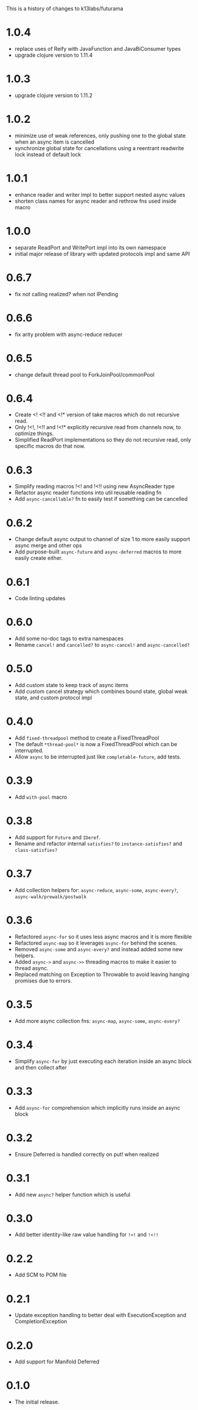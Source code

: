 This is a history of changes to k13labs/futurama

# 1.0.4
* replace uses of Reify with JavaFunction and JavaBiConsumer types
* upgrade clojure version to 1.11.4

# 1.0.3
* upgrade clojure version to 1.11.2

# 1.0.2
* minimize use of weak references, only pushing one to the global state when an async item is cancelled
* synchronize global state for cancellations using a reentrant readwrite lock instead of default lock

# 1.0.1
* enhance reader and writer impl to better support nested async values
* shorten class names for async reader and rethrow fns used inside macro

# 1.0.0
* separate ReadPort and WritePort impl into its own namespace
* initial major release of library with updated protocols impl and same API

# 0.6.7
* fix not calling realized? when not IPending

# 0.6.6
* fix arity problem with async-reduce reducer

# 0.6.5
* change default thread pool to ForkJoinPool/commonPool

# 0.6.4
* Create <! <!! and <!* version of take macros which do not recursive read.
* Only !<!, !<!! and !<!* explicitly recursive read from channels now, to optimize things.
* Simplified ReadPort implementations so they do not recursive read, only specific macros do that now.

# 0.6.3
* Simplify reading macros !<! and !<!! using new AsyncReader type
* Refactor async reader functions into util reusable reading fn
* Add `async-cancellable?` fn to easily test if something can be cancelled

# 0.6.2
* Change default async output to channel of size 1 to more easily support async merge and other ops
* Add purpose-built `async-future` and `async-deferred` macros to more easily create either.

# 0.6.1
* Code linting updates

# 0.6.0
* Add some no-doc tags to extra namespaces
* Rename `cancel!` and `cancelled?` to `async-cancel!` and `async-cancelled?`

# 0.5.0
* Add custom state to keep track of async items
* Add custom cancel strategy which combines bound state, global weak state, and custom protocol impl

# 0.4.0
* Add `fixed-threadpool` method to create a FixedThreadPool
* The default `*thread-pool*` is now a FixedThreadPool which can be interrupted.
* Allow `async` to be interrupted just like `completable-future`, add tests.

# 0.3.9
* Add `with-pool` macro

# 0.3.8
* Add support for `Future` and `IDeref`.
* Rename and refactor internal `satisfies?` to `instance-satisfies?` and `class-satisfies?`

# 0.3.7
* Add collection helpers for: `async-reduce`, `async-some`, `async-every?`, `async-walk/prewalk/postwalk`

# 0.3.6
* Refactored `async-for` so it uses less async macros and it is more flexible
* Refactored `async-map` so it leverages `async-for` behind the scenes.
* Removed `async-some` and `async-every?` and instead added some new helpers.
* Added `async->` and `async->>` threading macros to make it easier to thread async.
* Replaced matching on Exception to Throwable to avoid leaving hanging promises due to errors.

# 0.3.5
* Add more async collection fns: `async-map`, `async-some`, `async-every?`

# 0.3.4
* Simplify `async-for` by just executing each iteration inside an async block and then collect after

# 0.3.3
* Add `async-for` comprehension which implicitly runs inside an async block

# 0.3.2
* Ensure Deferred is handled correctly on put! when realized

# 0.3.1
* Add new `async?` helper function which is useful

# 0.3.0
* Add better identity-like raw value handling for `!<!` and `!<!!`

# 0.2.2
* Add SCM to POM file

# 0.2.1
* Update exception handling to better deal with ExecutionException and CompletionException

# 0.2.0
* Add support for Manifold Deferred

# 0.1.0
* The initial release.
